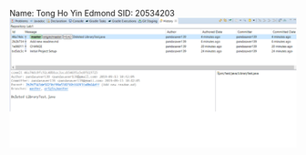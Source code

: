 Name: Tong Ho Yin Edmond
SID: 20534203
<img src="lab1.png"
     alt="Lab 1 Git History"
     style="float: left; margin-right: 10px;" />